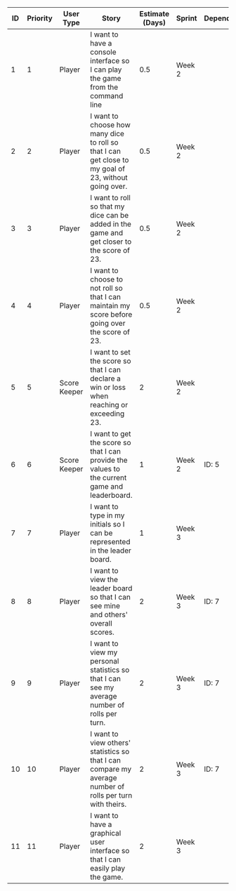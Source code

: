 | ID | Priority | User Type    | Story                                                                                                    | Estimate (Days) | Sprint | Dependencies | Status |
|----|----------|--------------|----------------------------------------------------------------------------------------------------------|-----------------|--------|--------------|--------|
| 1  | 1        | Player       | I want to have a console interface so I can play the game from the command line                          | 0.5             | Week 2 |              | Done   |
| 2  | 2        | Player       | I want to choose how many dice to roll so that I can get close to my goal of 23, without going over.     | 0.5             | Week 2 |              | Done   |
| 3  | 3        | Player       | I want to roll so that my dice can be added in the game and get closer to the score of 23.               | 0.5             | Week 2 |              | Done   |
| 4  | 4        | Player       | I want to choose to not roll so that I can maintain my score before going over the score of 23.          | 0.5             | Week 2 |              | Done   |
| 5  | 5        | Score Keeper | I want to set the score so that I can declare a win or loss when reaching or exceeding 23.               | 2               | Week 2 |              | Done   |
| 6  | 6        | Score Keeper | I want to get the score so that I can provide the values to the current game and leaderboard.            | 1               | Week 2 | ID: 5        | Done   |
| 7  | 7        | Player       | I want to type in my initials so I can be represented in the leader board.                               | 1               | Week 3 |              |        |
| 8  | 8        | Player       | I want to view the leader board so that I can see mine and others' overall scores.                       | 2               | Week 3 | ID: 7        |        |
| 9  | 9        | Player       | I want to view my personal statistics so that I can see my average number of rolls per turn.             | 2               | Week 3 | ID: 7        |        |
| 10 | 10       | Player       | I want to view others' statistics so that I can compare my average number of rolls per turn with theirs. | 2               | Week 3 | ID: 7        |        |
| 11 | 11       | Player       | I want to have a graphical user interface so that I can easily play the game.                            | 2               | Week 3 |              |        |